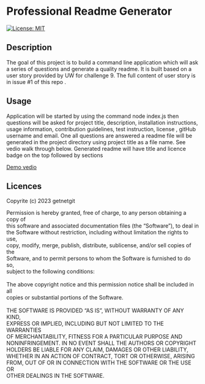 # Professional Readme Generator

[![License: MIT](https://img.shields.io/badge/License-MIT-blue.svg)](https://opensource.org/licenses/MIT)

 ## Description

The goal of this project is to build a command line application which will ask a series of questions and generate a quality readme. It is built based on a user story provided by UW for challenge 9. The full content of user story is in issue #1 of this repo . 

 ## Usage

 Application will be started by using the command node index.js then questions will be asked for project title, description, installation instructions, usage information, contribution guidelines, test instruction, license , gitHub username and email. One all questions are answered a readme file will be generated in the project directory using project title as a file name. See vedio walk through below. 
 Generated readme will have title and licence badge on the top followed by sections 



[Demo vedio](https://drive.google.com/file/d/1VEuqzGUrpbenezNls40zoQ1XJSLwpOU2/view)



 ## Licences 

Copyrite (c) 2023 getnetgit

 Permission is hereby granted, free of charge, to any person obtaining a copy of<br>this software and associated documentation files (the “Software”), to deal in<br>the Software without restriction, including without limitation the rights to use,<br>copy, modify, merge, publish, distribute, sublicense, and/or sell copies of the<br>Software, and to permit persons to whom the Software is furnished to do so,<br>subject to the following conditions:<br><br>The above copyright notice and this permission notice shall be included in all<br>copies or substantial portions of the Software.<br><br>THE SOFTWARE IS PROVIDED “AS IS”, WITHOUT WARRANTY OF ANY KIND,<br>EXPRESS OR IMPLIED, INCLUDING BUT NOT LIMITED TO THE WARRANTIES<br>OF MERCHANTABILITY, FITNESS FOR A PARTICULAR PURPOSE AND<br>NONINFRINGEMENT. IN NO EVENT SHALL THE AUTHORS OR COPYRIGHT<br>HOLDERS BE LIABLE FOR ANY CLAIM, DAMAGES OR OTHER LIABILITY,<br>WHETHER IN AN ACTION OF CONTRACT, TORT OR OTHERWISE, ARISING<br>FROM, OUT OF OR IN CONNECTION WITH THE SOFTWARE OR THE USE OR <br>OTHER DEALINGS IN THE SOFTWARE.